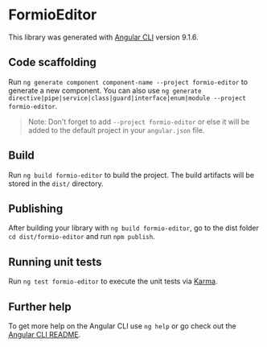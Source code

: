 # FormioEditor

This library was generated with [Angular CLI](https://github.com/angular/angular-cli) version 9.1.6.

## Code scaffolding

Run `ng generate component component-name --project formio-editor` to generate a new component. You can also use `ng generate directive|pipe|service|class|guard|interface|enum|module --project formio-editor`.
> Note: Don't forget to add `--project formio-editor` or else it will be added to the default project in your `angular.json` file. 

## Build

Run `ng build formio-editor` to build the project. The build artifacts will be stored in the `dist/` directory.

## Publishing

After building your library with `ng build formio-editor`, go to the dist folder `cd dist/formio-editor` and run `npm publish`.

## Running unit tests

Run `ng test formio-editor` to execute the unit tests via [Karma](https://karma-runner.github.io).

## Further help

To get more help on the Angular CLI use `ng help` or go check out the [Angular CLI README](https://github.com/angular/angular-cli/blob/master/README.md).
